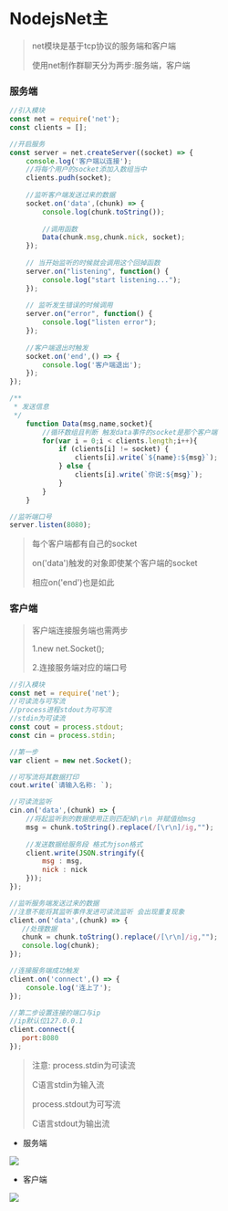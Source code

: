 # NodejsNet主

> net模块是基于tcp协议的服务端和客户端
>
> 使用net制作群聊天分为两步:服务端，客户端

### 服务端

```javascript
//引入模块
const net = require('net');
const clients = [];

//开启服务
const server = net.createServer((socket) => {
    console.log('客户端以连接');
    //将每个用户的socket添加入数组当中
    clients.pudh(socket);
    
    //监听客户端发送过来的数据
    socket.on('data',(chunk) => {
        console.log(chunk.toString());
        
        //调用函数
        Data(chunk.msg,chunk.nick, socket);
    });
    
    // 当开始监听的时候就会调用这个回掉函数
    server.on("listening", function() {
        console.log("start listening...");  
    });
 
    // 监听发生错误的时候调用
    server.on("error", function() {
        console.log("listen error");
    });
    
    //客户端退出时触发
    socket.on('end',() => {
        console.log('客户端退出');
    });
});

/**
 * 发送信息
 */
    function Data(msg,name,socket){
        //循环数组且判断 触发data事件的socket是那个客户端
        for(var i = 0;i < clients.length;i++){
            if (clients[i] != socket) {
                clients[i].write(`${name}:${msg}`);
            } else {
                clients[i].write(`你说:${msg}`);
            }
        }
    }   

//监听端口号
server.listen(8080);
```

> 每个客户端都有自己的socket
>
> on('data')触发的对象即使某个客户端的socket
>
> 相应on('end')也是如此

### 客户端

> 客户端连接服务端也需两步
>
> 1.new net.Socket();
>
> 2.连接服务端对应的端口号

```javascript
//引入模块
const net = require('net');
//可读流与可写流
//process进程stdout为可写流
//stdin为可读流
const cout = process.stdout;
const cin = process.stdin;

//第一步
var client = new net.Socket();

//可写流将其数据打印
cout.write(`请输入名称: `);

//可读流监听
cin.on('data',(chunk) => {
    //将起监听到的数据使用正则匹配掉\r\n 并赋值给msg
    msg = chunk.toString().replace(/[\r\n]/ig,"");
    
    //发送数据给服务段 格式为json格式
    client.write(JSON.stringify({
        msg : msg,
        nick : nick
    }));
});

//监听服务端发送过来的数据 
//注意不能将其监听事件发进可读流监听 会出现重复现象
client.on('data',(chunk) => {
   //处理数据
   chunk = chunk.toString().replace(/[\r\n]/ig,""); 
   console.log(chunk);
});

//连接服务端成功触发
client.on('connect',() => {
    console.log('连上了'); 
});

//第二步设置连接的端口与ip
//ip默认位127.0.0.1
client.connect({
   port:8080 
});
```

> 注意: process.stdin为可读流
>
> C语言stdin为输入流
>
> process.stdout为可写流
>
> C语言stdout为输出流

* 服务端

![](https://lqmalex.github.io/public/image/server.png)

* 客户端

![](https://lqmalex.github.io/public/image/clent2.png)